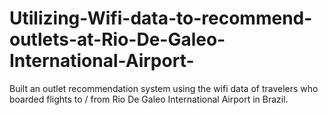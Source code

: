 # Utilizing-Wifi-data-to-recommend-outlets-at-Rio-De-Galeo-International-Airport-
Built an outlet recommendation system using the wifi data of travelers who boarded flights to / from Rio De Galeo International Airport in Brazil.
